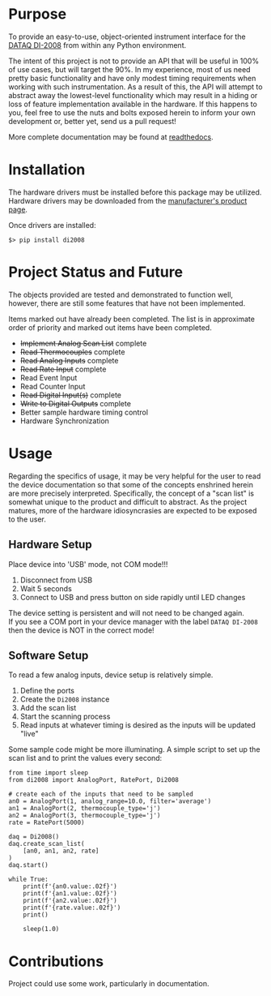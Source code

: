 # Purpose

To provide an easy-to-use, object-oriented instrument interface for the [DATAQ DI-2008](https://www.dataq.com/products/di-2008/) from within any Python environment.

The intent of this project is not to provide an API that will be useful in 100% of use cases, but will target the 90%.  In my experience, most of us need pretty basic functionality and have only modest timing requirements when working with such instrumentation.  As a result of this, the API will attempt to abstract away the lowest-level functionality which may result in a hiding or loss of feature implementation available in the hardware.  If this happens to you, feel free to use the nuts and bolts exposed herein to inform your own development or, better yet, send us a pull request!

More complete documentation may be found at [readthedocs](https://di2008.readthedocs.io/en/latest/index.html).

# Installation

The hardware drivers must be installed before this package may be utilized.  Hardware drivers may be downloaded from the [manufacturer's product page](https://www.dataq.com/products/di-2008/).

Once drivers are installed:

    $> pip install di2008

# Project Status and Future

The objects provided are tested and demonstrated to function well, however, there are still some features that have not been implemented.

Items marked out have already been completed.  The list is in approximate order of priority and marked out items have been completed.

 * ~~Implement Analog Scan List~~ complete
 * ~~Read Thermocouples~~ complete
 * ~~Read Analog Inputs~~ complete
 * ~~Read Rate Input~~ complete
 * Read Event Input
 * Read Counter Input
 * ~~Read Digital Input(s)~~ complete
 * ~~Write to Digital Outputs~~ complete
 * Better sample hardware timing control
 * Hardware Synchronization

# Usage

Regarding the specifics of usage, it may be very helpful for the user to read the device documentation so that some of the concepts enshrined herein are more precisely interpreted.  Specifically, the concept of a "scan list" is somewhat unique to the product and difficult to abstract.  As the project matures, more of the hardware idiosyncrasies are expected to be exposed to the user.

## Hardware Setup

Place device into 'USB' mode, not COM mode!!!

 1. Disconnect from USB
 2. Wait 5 seconds
 3. Connect to USB and press button on side rapidly until LED changes
 
The device setting is persistent and will not need to be changed again.  
If you see a COM port in your device manager with the label `DATAQ DI-2008` 
then the device is NOT in the correct mode!

## Software Setup

To read a few analog inputs, device setup is relatively simple.

 1. Define the ports
 2. Create the `Di2008` instance
 3. Add the scan list
 4. Start the scanning process
 5. Read inputs at whatever timing is desired as the inputs will be updated "live"

Some sample code might be more illuminating.  A simple script to set up the scan list and to print the values every second:

    from time import sleep
    from di2008 import AnalogPort, RatePort, Di2008
    
    # create each of the inputs that need to be sampled
    an0 = AnalogPort(1, analog_range=10.0, filter='average')
    an1 = AnalogPort(2, thermocouple_type='j')
    an2 = AnalogPort(3, thermocouple_type='j')
    rate = RatePort(5000)
    
    daq = Di2008()
    daq.create_scan_list(
        [an0, an1, an2, rate]
    )
    daq.start()
    
    while True:
        print(f'{an0.value:.02f}')
        print(f'{an1.value:.02f}')
        print(f'{an2.value:.02f}')
        print(f'{rate.value:.02f}')
        print()
        
        sleep(1.0)
        
# Contributions

Project could use some work, particularly in documentation.
